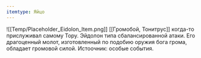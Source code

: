 ```yaml
---
itemtype: Яйцо
---
```

![[Temp/Placeholder_Eidolon_Item.png]]
[[Громобой, Тонитрус]] когда-то прислуживал самому Тору. Эйдолон типа сбалансированной атаки. Его драгоценный молот, изготовленный по подобию оружия бога грома, обладает громовой силой. Истоочник: особые события.

